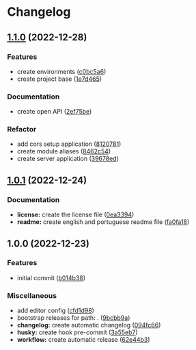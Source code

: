 # Changelog

## [1.1.0](https://github.com/NatanaelBorges/employee/compare/v1.0.1...v1.1.0) (2022-12-28)


### Features

* create environments ([c0bc5a6](https://github.com/NatanaelBorges/employee/commit/c0bc5a634d218bf879949dbfdfe3126921992278))
* create project base ([1e7d465](https://github.com/NatanaelBorges/employee/commit/1e7d46533f09ee87471956cd47c53be2381bcea6))


### Documentation

* create open API ([2ef75be](https://github.com/NatanaelBorges/employee/commit/2ef75be87894807595c22312597e8911fd929a44))


### Refactor

* add cors setup application ([8120781](https://github.com/NatanaelBorges/employee/commit/8120781c5713572a759cada19151af57d53e9b71))
* create module aliases ([8462c54](https://github.com/NatanaelBorges/employee/commit/8462c548d3892f9d839e52f547c2251cc3ff5019))
* create server application ([39678ed](https://github.com/NatanaelBorges/employee/commit/39678edb7f38daf7320b0a2c5335f32a85204a7f))

## [1.0.1](https://github.com/NatanaelBorges/employee/compare/v1.0.0...v1.0.1) (2022-12-24)


### Documentation

* **license:** create the license file ([0ea3394](https://github.com/NatanaelBorges/employee/commit/0ea3394ee9f4d24f8fc02282be1de87a5c3004bd))
* **readme:** create english and portuguese readme file ([fa0fa18](https://github.com/NatanaelBorges/employee/commit/fa0fa181c2465222f831eba104469dd0446a1054))

## 1.0.0 (2022-12-23)


### Features

* initial commit ([b014b38](https://github.com/NatanaelBorges/employee/commit/b014b38e91e1b68fd37a341b22c5f8ecf5705c33))


### Miscellaneous

* add editor config ([cfd1d98](https://github.com/NatanaelBorges/employee/commit/cfd1d9852a38973fc1590f2d674d60d1c0e2e38d))
* bootstrap releases for path: . ([9bcbb9a](https://github.com/NatanaelBorges/employee/commit/9bcbb9af60571d481f169f002cbd01bbcef4838a))
* **changelog:** create automatic changelog ([094fc66](https://github.com/NatanaelBorges/employee/commit/094fc66394b18766a01042efcc81628354d4f439))
* **husky:** create hook pre-commit ([3a55eb7](https://github.com/NatanaelBorges/employee/commit/3a55eb710ae01d287bdee3017bfe8f9493302227))
* **workflow:** create automatic release ([62e44b3](https://github.com/NatanaelBorges/employee/commit/62e44b302f4e505c15729c8f794771a66dd24892))
